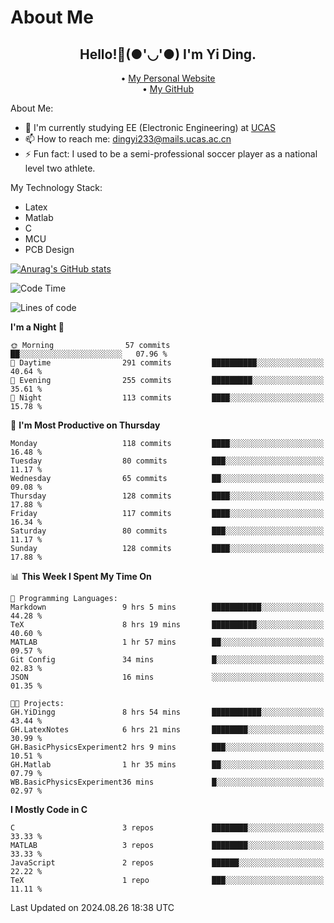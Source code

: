 # About Me

<h2 style="text-align:center;"> Hello!👋(●'◡'●) I'm Yi Ding.</h2>

<div style="text-align:center;">
  • <a href="https://yidingg.github.io/YiDingg">My Personal Website</a><br>
  • <a href="https://github.com/YiDingg">My GitHub</a>
</div>

About Me:
- 🔭 I'm currently studying EE (Electronic Engineering) at [UCAS](https://www.ucas.ac.cn/)
- 📫 How to reach me: dingyi233@mails.ucas.ac.cn
- ⚡ Fun fact: I used to be a semi-professional soccer player as a national level two athlete.

My Technology Stack:
- Latex
- Matlab
- C
- MCU
- PCB Design

[![Anurag's GitHub stats](https://github-readme-stats.vercel.app/api?username=YiDingg)](https://github.com/anuraghazra/github-readme-stats)

<!--START_SECTION:waka-->
![Code Time](http://img.shields.io/badge/Code%20Time-311%20hrs%2050%20mins-blue)

![Lines of code](https://img.shields.io/badge/From%20Hello%20World%20I%27ve%20Written-531.7%20thousand%20lines%20of%20code-blue)

**I'm a Night 🦉** 

```text
🌞 Morning                57 commits          ██░░░░░░░░░░░░░░░░░░░░░░░   07.96 % 
🌆 Daytime                291 commits         ██████████░░░░░░░░░░░░░░░   40.64 % 
🌃 Evening                255 commits         █████████░░░░░░░░░░░░░░░░   35.61 % 
🌙 Night                  113 commits         ████░░░░░░░░░░░░░░░░░░░░░   15.78 % 
```
📅 **I'm Most Productive on Thursday** 

```text
Monday                   118 commits         ████░░░░░░░░░░░░░░░░░░░░░   16.48 % 
Tuesday                  80 commits          ███░░░░░░░░░░░░░░░░░░░░░░   11.17 % 
Wednesday                65 commits          ██░░░░░░░░░░░░░░░░░░░░░░░   09.08 % 
Thursday                 128 commits         ████░░░░░░░░░░░░░░░░░░░░░   17.88 % 
Friday                   117 commits         ████░░░░░░░░░░░░░░░░░░░░░   16.34 % 
Saturday                 80 commits          ███░░░░░░░░░░░░░░░░░░░░░░   11.17 % 
Sunday                   128 commits         ████░░░░░░░░░░░░░░░░░░░░░   17.88 % 
```


📊 **This Week I Spent My Time On** 

```text
💬 Programming Languages: 
Markdown                 9 hrs 5 mins        ███████████░░░░░░░░░░░░░░   44.28 % 
TeX                      8 hrs 19 mins       ██████████░░░░░░░░░░░░░░░   40.60 % 
MATLAB                   1 hr 57 mins        ██░░░░░░░░░░░░░░░░░░░░░░░   09.57 % 
Git Config               34 mins             █░░░░░░░░░░░░░░░░░░░░░░░░   02.83 % 
JSON                     16 mins             ░░░░░░░░░░░░░░░░░░░░░░░░░   01.35 % 

🐱‍💻 Projects: 
GH.YiDingg               8 hrs 54 mins       ███████████░░░░░░░░░░░░░░   43.44 % 
GH.LatexNotes            6 hrs 21 mins       ████████░░░░░░░░░░░░░░░░░   30.99 % 
GH.BasicPhysicsExperiment2 hrs 9 mins        ███░░░░░░░░░░░░░░░░░░░░░░   10.51 % 
GH.Matlab                1 hr 35 mins        ██░░░░░░░░░░░░░░░░░░░░░░░   07.79 % 
WB.BasicPhysicsExperiment36 mins             █░░░░░░░░░░░░░░░░░░░░░░░░   02.97 % 
```

**I Mostly Code in C** 

```text
C                        3 repos             ████████░░░░░░░░░░░░░░░░░   33.33 % 
MATLAB                   3 repos             ████████░░░░░░░░░░░░░░░░░   33.33 % 
JavaScript               2 repos             ██████░░░░░░░░░░░░░░░░░░░   22.22 % 
TeX                      1 repo              ███░░░░░░░░░░░░░░░░░░░░░░   11.11 % 
```




 Last Updated on 2024.08.26 18:38 UTC
<!--END_SECTION:waka-->
